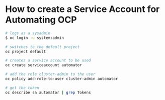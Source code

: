 # How to create a Service Account for Automating OCP

```bash
# logs as a sysadmin
$ oc login -u system:admin

# switches to the default project
oc project default

# creates a service account to be used 
oc create serviceaccount automator

# add the role cluster-admin to the user
oc policy add-role-to-user cluster-admin automator

# get the token
oc describe sa automator | grep Tokens
```

